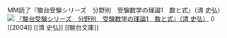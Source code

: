 MM読了『駿台受験シリーズ　分野別　受験数学の理論1　数と式』（清 史弘）
[![](https://images-fe.ssl-images-amazon.com/images/I/61GfsjsOS6L._SL160_.jpg)](http://www.amazon.co.jp/exec/obidos/ASIN/4796112731/choiyaki81-22/ref=nosim)
[『駿台受験シリーズ　分野別　受験数学の理論1　数と式』（清 史弘）](http://www.amazon.co.jp/exec/obidos/ASIN/4796112731/choiyaki81-22/ref=nosim)
0
[[2004]] [[清 史弘]] [[駿台文庫]]
